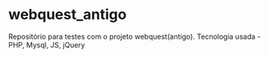 # webquest_antigo
Repositório para testes com o projeto webquest(antigo). Tecnologia usada - PHP, Mysql, JS, jQuery
